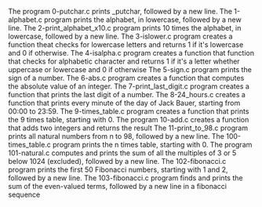 The program 0-putchar.c prints _putchar, followed by a new line.
The 1-alphabet.c program  prints the alphabet, in lowercase, followed by a new line.
The 2-print_alphabet_x10.c program prints 10 times the alphabet, in lowercase, followed by a new line.
The 3-islower.c program creates a function theat checks for lowercase letters and returns 1 if it's lowercase and 0 if otherwise.
The 4-isalpha.c program creates a function that function that checks for alphabetic character and returns 1 if it's a letter whether uppercase or lowercase and 0 if otherwise
The 5-sign.c program  prints the sign of a number.
The 6-abs.c program creates a function that computes the absolute value of an integer.
The 7-print_last_digit.c program creates a function that prints the last digit of a number.
The 8-24_hours.c creates a function that prints every minute of the day of Jack Bauer, starting from 00:00 to 23:59.
The 9-times_table.c program creates a function that prints the 9 times table, starting with 0.
The program 10-add.c creates a function that adds two integers and returns the result
The 11-print_to_98.c program prints all natural numbers from n to 98, followed by a new line.
The 100-times_table.c program prints the n times table, starting with 0.
The program 101-natural.c computes and prints the sum of all the multiples of 3 or 5 below 1024 (excluded), followed by a new line.
The 102-fibonacci.c program prints the first 50 Fibonacci numbers, starting with 1 and 2, followed by a new line.
The 103-fibonacci.c program finds and prints the sum of the even-valued terms, followed by a new line in a fibonacci sequence
